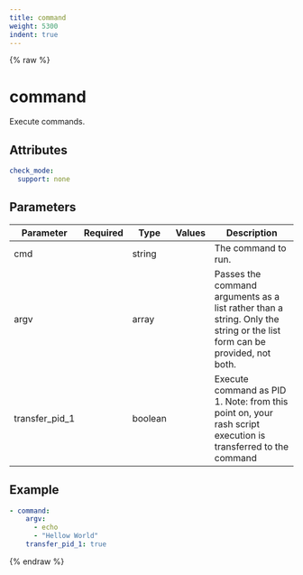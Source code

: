 ```yaml
---
title: command
weight: 5300
indent: true
---
```


{% raw %}
# command

Execute commands.

## Attributes

```yaml
check_mode:
  support: none
```

## Parameters

| Parameter      | Required | Type    | Values | Description                                                                                                              |
|----------------|----------|---------|--------|--------------------------------------------------------------------------------------------------------------------------|
| cmd            |          | string  |        | The command to run.                                                                                                      |
| argv           |          | array   |        | Passes the command arguments as a list rather than a string. Only the string or the list form can be provided, not both. |
| transfer_pid_1 |          | boolean |        | Execute command as PID 1. Note: from this point on, your rash script execution is transferred to the command             |

## Example

```yaml
- command:
    argv:
      - echo
      - "Hellow World"
    transfer_pid_1: true
```

{% endraw %}